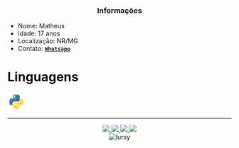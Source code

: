 <h3 align="center">Informações</h3>
    <ul>
        <li>Nome: Matheus</li>
        <li>Idade: 17 anos</li>
        <li>Localização: NR/MG</li>
        <li>Contato: <a href="https://wa.me/5555555555555555555" target="_blank"><b><strong><code>Whatsapp</code></strong></b></a></li>
    </ul>
    <h1 align="left">Linguagens</h1>
    <p align="left">
        <a href="https://flask.palletsprojects.com/" target="_blank" rel="noreferrer">  <img src="https://raw.githubusercontent.com/devicons/devicon/master/icons/python/python-original.svg" alt="python" width="40" height="40"/> </a>
    <hr>
    <p align="center">
        <a href="https://github.com/Lursy"><img src="https://komarev.com/ghpvc/?username=WdsUtilidades&color=blueviolet">
            <img src="https://shields.io/github/stars/WdsUtilidades">
            <img src="https://shields.io/github/followers/WdsUtilidades?label=Follow">
        </a>
        <a href="https://www.youtube.com/channel/UCwmkiKIZHL1wscYHfIINZKw">
            <img src="https://shields.io/youtube/channel/subscribers/UCwmkiKIZHL1wscYHfIINZKw">
        </a>
        <br>
        <img src="https://github-readme-stats.vercel.app/api?username=WdsUtilidades&show_icons=true&locale=en" alt="lursy" width=480 height=480/>
    </p>
    
